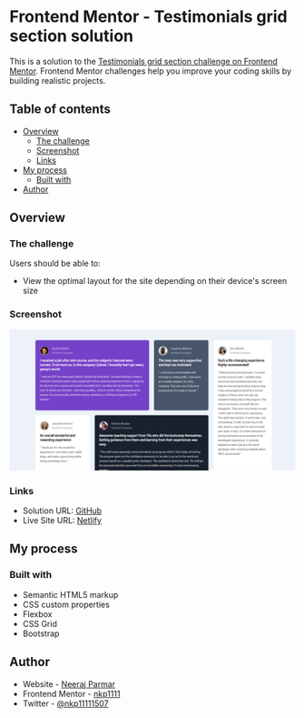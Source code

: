 # Frontend Mentor - Testimonials grid section solution

This is a solution to the [Testimonials grid section challenge on Frontend Mentor](https://www.frontendmentor.io/challenges/testimonials-grid-section-Nnw6J7Un7). Frontend Mentor challenges help you improve your coding skills by building realistic projects.

## Table of contents

- [Overview](#overview)
  - [The challenge](#the-challenge)
  - [Screenshot](#screenshot)
  - [Links](#links)
- [My process](#my-process)
  - [Built with](#built-with)
- [Author](#author)

## Overview

### The challenge

Users should be able to:

- View the optimal layout for the site depending on their device's screen size

### Screenshot

![image](./images/Screenshot%202023-01-21%20153021.png)

### Links

- Solution URL: [GitHub](https://github.com/nkp1111/frontend-mentor-challenges/tree/main/testimonials-grid-section-main)
- Live Site URL: [Netlify](https://nkp1111-testimonials-grid-section.netlify.app/)

## My process

### Built with

- Semantic HTML5 markup
- CSS custom properties
- Flexbox
- CSS Grid
- Bootstrap

## Author

- Website - [Neeraj Parmar](https://www.your-site.com)
- Frontend Mentor - [nkp1111](https://www.frontendmentor.io/profile/nkp1111)
- Twitter - [@nkp11111507](https://twitter.com/home)
